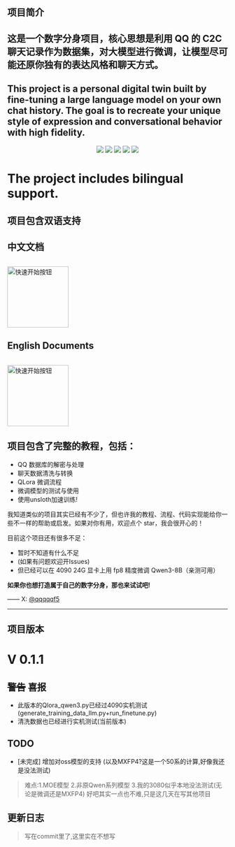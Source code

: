 ## 项目简介

## 这是一个数字分身项目，核心思想是**利用 QQ 的 C2C 聊天记录作为数据集，对大模型进行微调**，让模型尽可能还原你独有的表达风格和聊天方式。

## This project is a personal digital twin built by fine-tuning a large language model on your own chat history. The goal is to recreate your unique style of expression and conversational behavior with high fidelity.
<p align="center">
  <img src="https://img.shields.io/badge/Downloads-1-00bfff?style=for-the-badge">
<img src="https://img.shields.io/github/stars/qqqqqf-q/Qing-Digital-Self?style=for-the-badge&color=ff69b4">
<img src="https://img.shields.io/badge/Status-MVP-ff69b4?style=for-the-badge">
<img src="https://img.shields.io/badge/Version-v0.1.1-9370DB?style=for-the-badge">
<img src="https://img.shields.io/github/license/qqqqqf-q/Qing-Digital-Self?style=for-the-badge&color=8A2BE2">

</p>

# The project includes bilingual support.
## 项目包含双语支持

## 中文文档
<a href="https://qqqqqf-q.github.io/Qing-Digital-Self/">
  <img src="https://cdn.nodeimage.com/i/MfTsvmkJD2dQj9c9XZg9XXXS6CYwZBvx.png" alt="快速开始按钮" width="140" style="margin-top: 1em;">
</a>

## English Documents
<a href="https://qqqqqf-q.github.io/Qing-Digital-Self/en/">
  <img src="https://cdn.nodeimage.com/i/wy2ngEGv8sYYpcJ0zdIlMnHgm8lLmbIA.png" alt="快速开始按钮" width="140" style="margin-top: 1em;">
</a>

## 项目包含了**完整的教程**，包括：

* QQ 数据库的解密与处理
* 聊天数据清洗与转换
* QLora 微调流程
* 微调模型的测试与使用
* 使用unsloth加速训练!

我知道类似的项目其实已经有不少了，但也许我的教程、流程、代码实现能给你一些不一样的帮助或启发。如果对你有用，欢迎点个 star，我会很开心的！

目前这个项目还有很多不足：

* 暂时不知道有什么不足
* (如果有问题欢迎开Issues)
* 但已经可以在 4090 24G 显卡上用 fp8 精度微调 Qwen3-8B（亲测可用）

**如果你也想打造属于自己的数字分身，那也来试试吧!**

——
X: [@qqqqqf5](https://twitter.com/qqqqqf5)

---

## 项目版本
# V 0.1.1
## ~~警告~~ 喜报
* 此版本的Qlora_qwen3.py已经过4090实机测试(generate_training_data_llm.py+run_finetune.py)
* 清洗数据也已经进行实机测试(当前版本)
## TODO
* [未完成] 增加对oss模型的支持 (以及MXFP4?这是一个50系的计算,好像我还是没法测试)
> 难点:1.MOE模型 2.非原Qwen系列模型 3.我的3080似乎本地没法测试(无论是微调还是MXFP4)
> 好吧其实一点也不难,只是这几天在写其他项目

## 更新日志
> 写在commit里了,这里实在不想写
